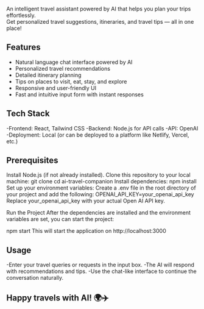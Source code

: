 An intelligent travel assistant powered by AI that helps you plan your trips effortlessly.  
Get personalized travel suggestions, itineraries, and travel tips — all in one place!

## Features
- Natural language chat interface powered by AI  
- Personalized travel recommendations  
- Detailed itinerary planning  
- Tips on places to visit, eat, stay, and explore  
- Responsive and user-friendly UI  
- Fast and intuitive input form with instant responses
## Tech Stack
-Frontend: React, Tailwind CSS
-Backend: Node.js for API calls
-API: OpenAI
-Deployment: Local (or can be deployed to a platform like Netlify, Vercel, etc.) 
## Prerequisites
Install Node.js (if not already installed).
Clone this repository to your local machine:
git clone 
cd ai-travel-companion
Install dependencies:
npm install
Set up your environment variables:
Create a .env file in the root directory of your project and add the following:
OPENAI_API_KEY=your_openai_api_key
Replace your_openai_api_key with your actual Open AI API key.

Run the Project
After the dependencies are installed and the environment variables are set, you can start the project:

npm start
This will start the application on http://localhost:3000
## Usage
-Enter your travel queries or requests in the input box.
-The AI will respond with recommendations and tips.
-Use the chat-like interface to continue the conversation naturally.
## Happy travels with AI! 🌍✈️
